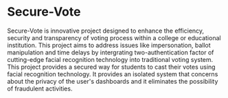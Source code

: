 # Secure-Vote
Secure-Vote is innovative project designed to enhance the efficiency, security and transparency of voting process within a college or educational institution. This project aims to address issues like impersonation, ballot manipulation and time delays by intergrating two-authentication factor of cutting-edge facial recognition technology into traditional voting system. This project provides a secured way for students to cast their votes using facial recognition technology. It provides an isolated system that concerns about the privacy of the user's dashboards and it eliminates the possibility of fraudulent activities.
